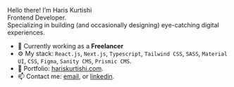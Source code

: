 Hello there! I’m Haris Kurtishi <br> Frontend Developer. <br>Specializing in building (and occasionally designing) eye-catching digital experiences. 




- 🏢 Currently working as a **Freelancer**
- ⚙️ My stack: `React.js`, `Next.js`, `Typescript`, `Tailwind CSS`, `SASS`,  `Material UI`, `CSS`, `Figma`,  `Sanity CMS`,  `Prismic CMS`.
- 💼 Portfolio: [hariskurtishi.com](https://hariskurtishi.com/).
- 📫 Contact me: [email](mailto:hariskurtishii@gmail.com?subject=Hey%20Tashinga%2C%20I%20found%20your%20email%20on%20your%20GitHub...&body=Hey%20Tashinga%2C%0A%0A...),  or [linkedin](https://www.linkedin.com/in/haris-kurtishi-webdev/).

